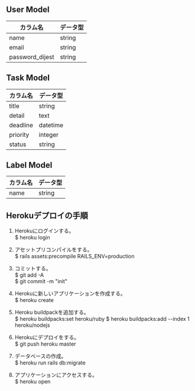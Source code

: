 ## User Model

| カラム名 | データ型 |
|----|----|
| name | string |
| email | string |
| password_dijest | string |


## Task Model

| カラム名 | データ型 |
|----|----|
| title | string |
| detail | text |
| deadline | datetime |
| priority | integer |
| status | string |


## Label Model

| カラム名 | データ型 |
|----|----|
| name | string |

## Herokuデプロイの手順

1. Herokuにログインする。  
$ heroku login

2. アセットプリコンパイルをする。  
$ rails assets:precompile RAILS_ENV=production

3. コミットする。  
$ git add -A  
$ git commit -m "init"

4. Herokuに新しいアプリケーションを作成する。  
$ heroku create

5. Heroku buildpackを追加する。  
$ heroku buildpacks:set heroku/ruby
$ heroku buildpacks:add --index 1 heroku/nodejs

6. Herokuにデプロイをする。  
$ git push heroku master

7. データベースの作成。  
$ heroku run rails db:migrate

8. アプリケーションにアクセスする。  
$ heroku open
